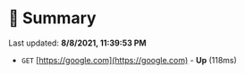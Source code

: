 # 📖 Summary
Last updated: **8/8/2021, 11:39:53 PM**

- `GET` [https://google.com](https://google.com) - **Up** (118ms)
